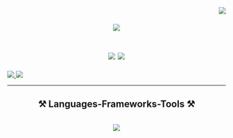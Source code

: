 <img align="right" src="https://visitor-badge.laobi.icu/badge?page_id=salesp07.salesp07" />

<h1 align="center">
    <img src="https://readme-typing-svg.herokuapp.com/?font=Righteous&size=35&center=true&vCenter=true&width=500&height=70&duration=4000&lines=Hi+There!+👋;+I'm+Varun+Upadhyay!;" />
</h1>

<h1 align="center">
 <img src="https://github-readme-stats.vercel.app/api?username=VarunUpadhyay802&theme=dracula&show_icons=true&hide_border=false&count_private=true" />
 <img src="https://github-readme-streak-stats.herokuapp.com/?user=VarunUpadhyay802&theme=dracula&hide_border=false" />

</h1>

  <a href="mailto:varun.802.vu@gmail.com">
    <img src="https://img.shields.io/badge/Gmail-333333?style=for-the-badge&logo=gmail&logoColor=red" />
  </a>
  <a href="https://www.linkedin.com/in/varun--upadhyay" target="_blank">
    <img src="https://img.shields.io/badge/LinkedIn-0077B5?style=for-the-badge&logo=linkedin&logoColor=white" target="_blank" />
  </a>

  </a> 
</div>

 <hr/>
 
<h2 align="center">⚒️ Languages-Frameworks-Tools ⚒️</h2>
<br/>
<div align="center">
    <img src="https://skillicons.dev/icons?i=mongodb,nodejs,nextjs,react,js,css,tailwind,python,c,cpp,express,figma,azure,aws,go,ts,redux,github,docker&theme=dark" /><br>
</div>

<br/>
